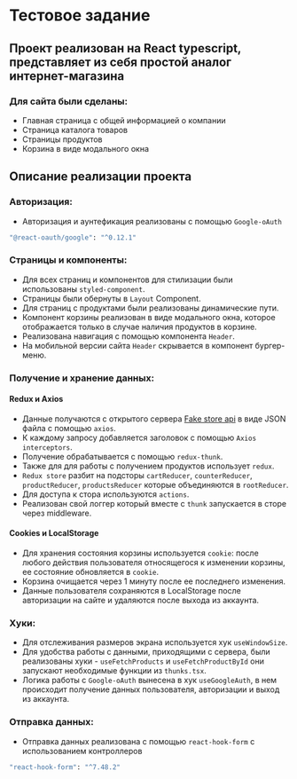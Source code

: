 # Тестовое задание

## Проект реализован на React typescript, представляет из себя простой аналог интернет-магазина

### Для сайта были сделаны:
- Главная страница с общей информацией о компании
- Страница каталога товаров
- Страницы продуктов
- Корзина в виде модального окна

## Описание реализации проекта

### Авторизация:
- Авторизация и аунтефикация реализованы с помощью `Google-oAuth`
```bash
"@react-oauth/google": "^0.12.1"
```

### Страницы и компоненты:
- Для всех страниц и компонентов для стилизации были использованы  `styled-component`.
- Страницы были обернуты в `Layout` Component.
- Для страниц с продуктами были реализованы динамические пути.
- Компонент корзины реализован в виде модального окна, которое отображается только в случае наличия продуктов в корзине.
- Реализована навигация с помощью компонента `Header`.
- На мобильной версии сайта `Header` скрывается в компонент бургер-меню.

### Получение и хранение данных:

#### Redux и Axios
- Данные получаются с открытого сервера [Fake store api](https://fakestoreapi.com/) в виде JSON файла с помощью `axios`.
- К каждому запросу добавляется заголовок с помощью `Axios interceptors`.
- Получение обрабатывается с помощью `redux-thunk`.
- Также для для работы с получением продуктов использует `redux`.
- `Redux store` разбит на подсторы `cartReducer`, `counterReducer`, `productReducer`, `productsReducer` которые объединяются в `rootReducer`.
- Для доступа к стора используются `actions`.
- Реализован свой логгер который вместе с `thunk` запускается в сторе через middleware.
#### Cookies и LocalStorage
- Для хранения состояния корзины используется `cookie`: после любого действия пользователя относящегося к изменении корзины, ее состояние обновляется в `cookie`.
- Корзина очищается через 1 минуту после ее последнего изменения.
- Данные пользователя сохраняются в LocalStorage после авторизации на сайте и удаляются после выхода из аккаунта.

### Хуки:
- Для отслеживания размеров экрана используется хук `useWindowSize`.
- Для удобства работы с данными, приходящими с сервера, были реализованы хуки - `useFetchProducts` и `useFetchProductById` они запускают необходимые функции из `thunks.tsx`.
- Логика работы с `Google-oAuth` вынесена в хук `useGoogleAuth`, в нем происходит получение данных пользователя, авторизации и выход из аккаунта.

### Отправка данных:
- Отправка данных реализована с помощью `react-hook-form` с использованием контроллеров
```bash
"react-hook-form": "^7.48.2"
```
